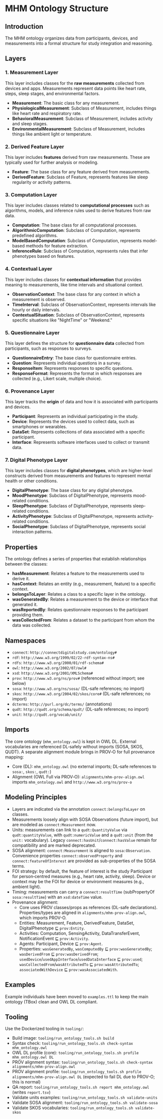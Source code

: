 # MHM Ontology Structure

## Introduction

The MHM ontology organizes data from participants, devices, and measurements into a formal structure for study integration and reasoning.

## Layers

### 1. Measurement Layer

This layer includes classes for the **raw measurements** collected from devices and apps. Measurements represent data points like heart rate, steps, sleep stages, and environmental factors.

- **Measurement**: The basic class for any measurement.
- **PhysiologicalMeasurement**: Subclass of Measurement, includes things like heart rate and respiratory rate.
- **BehavioralMeasurement**: Subclass of Measurement, includes activity and sleep stages.
- **EnvironmentalMeasurement**: Subclass of Measurement, includes things like ambient light or temperature.

### 2. Derived Feature Layer

This layer includes **features** derived from raw measurements. These are typically used for further analysis or modeling.

- **Feature**: The base class for any feature derived from measurements.
- **DerivedFeature**: Subclass of Feature, represents features like sleep regularity or activity patterns.

### 3. Computation Layer

This layer includes classes related to **computational processes** such as algorithms, models, and inference rules used to derive features from raw data.

- **Computation**: The base class for all computational processes.
- **AlgorithmicComputation**: Subclass of Computation, represents predefined algorithms.
- **ModelBasedComputation**: Subclass of Computation, represents model-based methods for feature extraction.
- **InferenceRule**: Subclass of Computation, represents rules that infer phenotypes based on features.

### 4. Contextual Layer

This layer includes classes for **contextual information** that provides meaning to measurements, like time intervals and situational context.

- **ObservationContext**: The base class for any context in which a measurement is observed.
- **TimeInterval**: Subclass of ObservationContext, represents intervals like hourly or daily intervals.
- **ContextualSituation**: Subclass of ObservationContext, represents specific situations like "NightTime" or "Weekend."

### 5. Questionnaire Layer

This layer defines the structure for **questionnaire data** collected from participants, such as responses to surveys.

- **QuestionnaireEntry**: The base class for questionnaire entries.
- **Question**: Represents individual questions in a survey.
- **ResponseItem**: Represents responses to specific questions.
- **ResponseFormat**: Represents the format in which responses are collected (e.g., Likert scale, multiple choice).

### 6. Provenance Layer

This layer tracks the **origin** of data and how it is associated with participants and devices.

- **Participant**: Represents an individual participating in the study.
- **Device**: Represents the devices used to collect data, such as smartphones or wearables.
- **DataSet**: Represents collections of data associated with a specific participant.
- **Interface**: Represents software interfaces used to collect or transmit data.

### 7. Digital Phenotype Layer

This layer includes classes for **digital phenotypes**, which are higher-level constructs derived from measurements and features to represent mental health or other conditions.

- **DigitalPhenotype**: The base class for any digital phenotype.
- **MoodPhenotype**: Subclass of DigitalPhenotype, represents mood-related conditions.
- **SleepPhenotype**: Subclass of DigitalPhenotype, represents sleep-related conditions.
- **ActivityPhenotype**: Subclass of DigitalPhenotype, represents activity-related conditions.
- **SocialPhenotype**: Subclass of DigitalPhenotype, represents social interaction patterns.

## Properties

The ontology defines a series of properties that establish relationships between the classes:

- **hasMeasurement**: Relates a feature to the measurements used to derive it.
- **hasContext**: Relates an entity (e.g., measurement, feature) to a specific context.
- **belongsToLayer**: Relates a class to a specific layer in the ontology.
- **wasGeneratedBy**: Relates a measurement to the device or interface that generated it.
- **wasReportedBy**: Relates questionnaire responses to the participant providing them.
- **wasCollectedFrom**: Relates a dataset to the participant from whom the data was collected.
## Namespaces

- `connect`: `http://connectdigitalstudy.com/ontology#`
- `rdf`: `http://www.w3.org/1999/02/22-rdf-syntax-ns#`
- `rdfs`: `http://www.w3.org/2000/01/rdf-schema#`
- `owl`: `http://www.w3.org/2002/07/owl#`
- `xsd`: `http://www.w3.org/2001/XMLSchema#`
- `prov`: `http://www.w3.org/ns/prov#` (referenced without import; see below)
- `sosa`: `http://www.w3.org/ns/sosa/` (DL-safe references; no import)
- `skos`: `http://www.w3.org/2004/02/skos/core#` (DL-safe references; no import)
- `dcterms`: `http://purl.org/dc/terms/` (annotations)
- `qudt`: `http://qudt.org/schema/qudt/` (DL-safe references; no import)
- `unit`: `http://qudt.org/vocab/unit/`

## Imports

The core ontology (`mhm_ontology.owl`) is kept in OWL DL. External vocabularies are referenced DL‑safely without imports (SOSA, SKOS, QUDT). A separate alignment module brings in PROV‑O for full provenance mapping:

- Core (DL): `mhm_ontology.owl` (no external imports; DL‑safe references to `sosa:`, `skos:`, `qudt:`)
- Alignment (OWL Full via PROV‑O): `alignments/mhm-prov-align.owl` imports `mhm_ontology.owl` and `http://www.w3.org/ns/prov-o`

## Modeling Principles

- Layers are indicated via the annotation `connect:belongsToLayer` on classes.
- Measurements loosely align with SOSA Observations (future import), but are modeled as `connect:Measurement` now.
- Units: measurements can link to a `qudt:QuantityValue` via `qudt:quantityValue`, with `qudt:numericValue` and a `qudt:unit` (from the `unit:` vocabulary). Legacy `connect:hasUnit`/`connect:hasValue` remain for compatibility and are marked deprecated.
- SOSA alignment: `connect:Measurement` is aligned to `sosa:Observation`. Convenience properties `connect:observedProperty` and `connect:featureOfInterest` are provided as sub-properties of the SOSA terms.
- FOI strategy: by default, the feature of interest is the study Participant for person‑centred measures (e.g., heart rate, activity, sleep). Device or context may be the FOI for device or environment measures (e.g., ambient light).
- Timing: measurements can carry a `connect:resultTime` (subPropertyOf `sosa:resultTime`) with an `xsd:dateTime` value.
- Provenance alignment:
  - Core uses PROV classes/props as references (DL-safe declarations). Properties/types are aligned in `alignments/mhm-prov-align.owl`, which imports PROV-O.
  - Entities: Measurement, Feature, DerivedFeature, DataSet, DigitalPhenotype ⊑ `prov:Entity`.
  - Activities: Computation, SensingActivity, DataTransferEvent, NotificationEvent ⊑ `prov:Activity`.
  - Agents: Participant, Device ⊑ `prov:Agent`.
  - Properties: `wasGeneratedBy`, `wasComputedBy` ⊑ `prov:wasGeneratedBy`; `wasDerivedFrom` ⊑ `prov:wasDerivedFrom`; `usedDevice`/`usedAppInterface`/`usedDataInterface` ⊑ `prov:used`; `wasCollectedFrom`/`wasAttributedTo` ⊑ `prov:wasAttributedTo`; `associatedWithDevice` ⊑ `prov:wasAssociatedWith`.

## Examples

Example individuals have been moved to `examples.ttl` to keep the main ontology (TBox) clean and OWL DL compliant.

## Tooling

Use the Dockerized tooling in `tooling/`:

- Build image: `tooling/run_ontology_tools.sh build`
- Syntax check: `tooling/run_ontology_tools.sh check-syntax mhm_ontology.owl`
- OWL DL profile (core): `tooling/run_ontology_tools.sh profile mhm_ontology.owl DL`
- PROV alignment syntax: `tooling/run_ontology_tools.sh check-syntax alignments/mhm-prov-align.owl`
- PROV alignment profile: `tooling/run_ontology_tools.sh profile alignments/mhm-prov-align.owl DL` (expected to fail DL due to PROV-O; this is normal)
- QA report: `tooling/run_ontology_tools.sh report mhm_ontology.owl` (writes `report.tsv`)
- Validate units examples: `tooling/run_ontology_tools.sh validate-units`
- Validate SOSA alignment: `tooling/run_ontology_tools.sh validate-sosa`
- Validate SKOS vocabularies: `tooling/run_ontology_tools.sh validate-skos`
